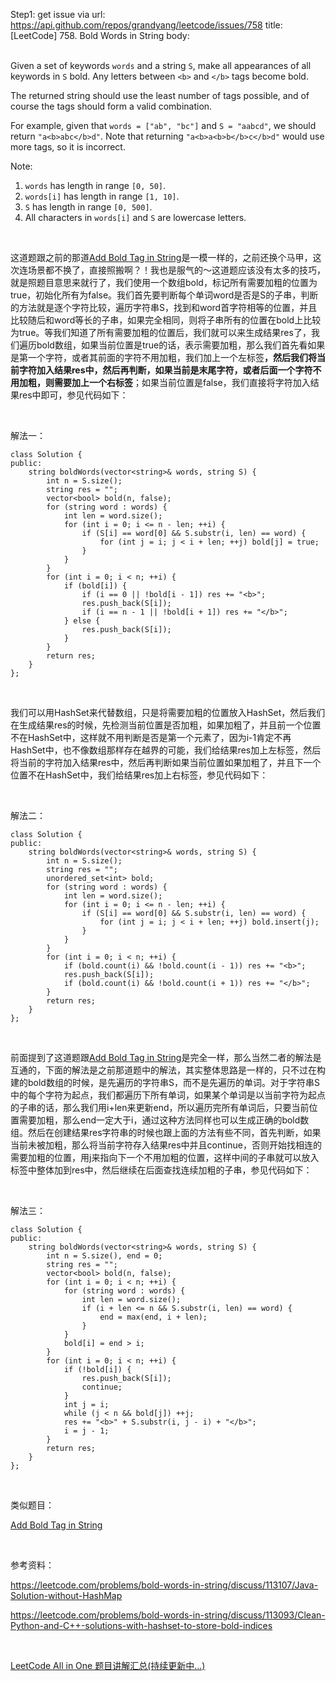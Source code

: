Step1: get issue via url: https://api.github.com/repos/grandyang/leetcode/issues/758 
 title:[LeetCode] 758. Bold Words in String 
 body:  
  

Given a set of keywords `words` and a string `S`, make all appearances of all keywords in `S` bold. Any letters between `<b>` and `</b>` tags become bold.

The returned string should use the least number of tags possible, and of course the tags should form a valid combination.

For example, given that `words = ["ab", "bc"]` and `S = "aabcd"`, we should return `"a<b>abc</b>d"`. Note that returning `"a<b>a<b>b</b>c</b>d"` would use more tags, so it is incorrect.

Note:

  1. `words` has length in range `[0, 50]`.
  2. `words[i]` has length in range `[1, 10]`.
  3. `S` has length in range `[0, 500]`.
  4. All characters in `words[i]` and `S` are lowercase letters.



 

这道题跟之前的那道[Add Bold Tag in String](http://www.cnblogs.com/grandyang/p/7043394.html)是一模一样的，之前还换个马甲，这次连场景都不换了，直接照搬啊？！我也是服气的～这道题应该没有太多的技巧，就是照题目意思来就行了，我们使用一个数组bold，标记所有需要加粗的位置为true，初始化所有为false。我们首先要判断每个单词word是否是S的子串，判断的方法就是逐个字符比较，遍历字符串S，找到和word首字符相等的位置，并且比较随后和word等长的子串，如果完全相同，则将子串所有的位置在bold上比较为true。等我们知道了所有需要加粗的位置后，我们就可以来生成结果res了，我们遍历bold数组，如果当前位置是true的话，表示需要加粗，那么我们首先看如果是第一个字符，或者其前面的字符不用加粗，我们加上一个左标签<b>，然后我们将当前字符加入结果res中，然后再判断，如果当前是末尾字符，或者后面一个字符不用加粗，则需要加上一个右标签</b>；如果当前位置是false，我们直接将字符加入结果res中即可，参见代码如下：

 

解法一：
    
    
    class Solution {
    public:
        string boldWords(vector<string>& words, string S) {
            int n = S.size();
            string res = "";
            vector<bool> bold(n, false);      
            for (string word : words) {
                int len = word.size();
                for (int i = 0; i <= n - len; ++i) {
                    if (S[i] == word[0] && S.substr(i, len) == word) {
                        for (int j = i; j < i + len; ++j) bold[j] = true;
                    }
                }
            }
            for (int i = 0; i < n; ++i) {
                if (bold[i]) {
                    if (i == 0 || !bold[i - 1]) res += "<b>";
                    res.push_back(S[i]);
                    if (i == n - 1 || !bold[i + 1]) res += "</b>";
                } else {
                    res.push_back(S[i]);
                }
            }
            return res;
        }
    };

 

我们可以用HashSet来代替数组，只是将需要加粗的位置放入HashSet，然后我们在生成结果res的时候，先检测当前位置是否加粗，如果加粗了，并且前一个位置不在HashSet中，这样就不用判断是否是第一个元素了，因为i-1肯定不再HashSet中，也不像数组那样存在越界的可能，我们给结果res加上左标签，然后将当前的字符加入结果res中，然后再判断如果当前位置如果加粗了，并且下一个位置不在HashSet中，我们给结果res加上右标签，参见代码如下： 

 

解法二：
    
    
    class Solution {
    public:
        string boldWords(vector<string>& words, string S) {
            int n = S.size();
            string res = "";
            unordered_set<int> bold;      
            for (string word : words) {
                int len = word.size();
                for (int i = 0; i <= n - len; ++i) {
                    if (S[i] == word[0] && S.substr(i, len) == word) {
                        for (int j = i; j < i + len; ++j) bold.insert(j);
                    }
                }
            }
            for (int i = 0; i < n; ++i) {
                if (bold.count(i) && !bold.count(i - 1)) res += "<b>";
                res.push_back(S[i]);
                if (bold.count(i) && !bold.count(i + 1)) res += "</b>";
            }
            return res;
        }
    };

 

前面提到了这道题跟[Add Bold Tag in String](http://www.cnblogs.com/grandyang/p/7043394.html)是完全一样，那么当然二者的解法是互通的，下面的解法是之前那道题中的解法，其实整体思路是一样的，只不过在构建的bold数组的时候，是先遍历的字符串S，而不是先遍历的单词。对于字符串S中的每个字符为起点，我们都遍历下所有单词，如果某个单词是以当前字符为起点的子串的话，那么我们用i+len来更新end，所以遍历完所有单词后，只要当前位置需要加粗，那么end一定大于i，通过这种方法同样也可以生成正确的bold数组。然后在创建结果res字符串的时候也跟上面的方法有些不同，首先判断，如果当前未被加粗，那么将当前字符存入结果res中并且continue，否则开始找相连的需要加粗的位置，用j来指向下一个不用加粗的位置，这样中间的子串就可以放入标签中整体加到res中，然后继续在后面查找连续加粗的子串，参见代码如下：

 

解法三：
    
    
    class Solution {
    public:
        string boldWords(vector<string>& words, string S) {
            int n = S.size(), end = 0;
            string res = "";
            vector<bool> bold(n, false);      
            for (int i = 0; i < n; ++i) {
                for (string word : words) {
                    int len = word.size();
                    if (i + len <= n && S.substr(i, len) == word) {
                        end = max(end, i + len);
                    }
                }
                bold[i] = end > i;
            }
            for (int i = 0; i < n; ++i) {
                if (!bold[i]) {
                    res.push_back(S[i]);
                    continue;
                }
                int j = i;
                while (j < n && bold[j]) ++j;
                res += "<b>" + S.substr(i, j - i) + "</b>";
                i = j - 1;
            }
            return res;
        }
    };

 

类似题目：

[Add Bold Tag in String](http://www.cnblogs.com/grandyang/p/7043394.html)

 

参考资料：

<https://leetcode.com/problems/bold-words-in-string/discuss/113107/Java-Solution-without-HashMap>

<https://leetcode.com/problems/bold-words-in-string/discuss/113093/Clean-Python-and-C++-solutions-with-hashset-to-store-bold-indices>

 

[LeetCode All in One 题目讲解汇总(持续更新中...)](http://www.cnblogs.com/grandyang/p/4606334.html) 
